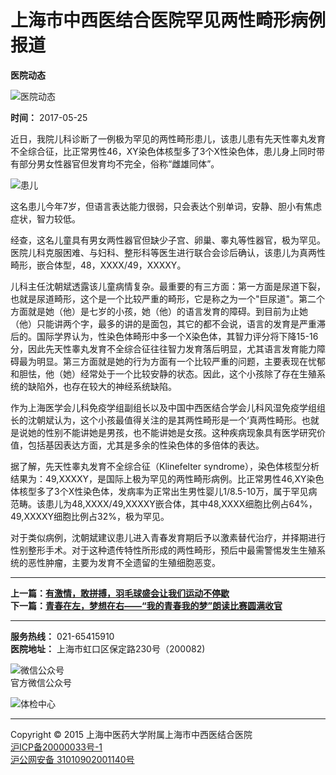 # 上海市中西医结合医院罕见两性畸形病例报道

**医院动态**

![医院动态](https://www.stcmih.com/xs/images/ban_cd4.jpg)

**时间：** 2017-05-25

近日，我院儿科诊断了一例极为罕见的两性畸形患儿，该患儿患有先天性睾丸发育不全综合征，比正常男性46，XY染色体核型多了3个X性染色体，患儿身上同时带有部分男女性器官但发育均不完全，俗称“雌雄同体”。

![患儿](https://www.stcmih.com/xs/upload/images/2017/5/16164942701.jpg)

这名患儿今年7岁，但语言表达能力很弱，只会表达个别单词，安静、胆小有焦虑症状，智力较低。

经查，这名儿童具有男女两性器官但缺少子宫、卵巢、睾丸等性器官，极为罕见。医院儿科克服困难、与妇科、整形科等医生进行联合会诊后确认，该患儿为真两性畸形，嵌合体型，48，XXXX/49，XXXXY。

儿科主任沈朝斌透露该儿童病情复杂。最重要的有三方面：第一方面是尿道下裂，也就是尿道畸形，这个是一个比较严重的畸形，它是称之为一个"巨尿道"。第二个方面就是她（他）是七岁的小孩，她（他）的语言发育的障碍。到目前为止她（他）只能讲两个字，最多的讲的是面包，其它的都不会说，语言的发育是严重滞后的。国际学界认为，性染色体畸形中多一个X染色体，其智力评分将下降15-16分，因此先天性睾丸发育不全综合征往往智力发育落后明显，尤其语言发育能力障碍最为明显。第三方面就是她的行为方面有一个比较严重的问题，主要表现在忧郁和胆怯，他（她）经常处于一个比较安静的状态。因此，这个小孩除了存在生殖系统的缺陷外，也存在较大的神经系统缺陷。

作为上海医学会儿科免疫学组副组长以及中国中西医结合学会儿科风湿免疫学组组长的沈朝斌认为，这个小孩最值得关注的是其两性畸形是一个‘真两性畸形。也就是说她的性别不能讲她是男孩，也不能讲她是女孩。这种疾病现象具有医学研究价值，包括基因表达方面，尤其是多余的性染色体的多倍体的表达。

据了解，先天性睾丸发育不全综合征（Klinefelter syndrome），染色体核型分析结果为：49,XXXXY，是国际上极为罕见的两性畸形病例。比正常男性46,XY染色体核型多了3个X性染色体，发病率为正常出生男性婴儿1/8.5-10万，属于罕见病范畴。该患儿为48,XXXX/49,XXXXY嵌合体，其中48,XXXX细胞比例占64%，49,XXXXY细胞比例占32%，极为罕见。

对于类似病例，沈朝斌建议患儿进入青春发育期后予以激素替代治疗，并择期进行性别整形手术。对于这种遗传特性所形成的两性畸形，预后中最需警惕发生生殖系统的恶性肿瘤，主要为发育不全遗留的生殖细胞恶变。

---

**上一篇：[有激情，敢拼搏，羽毛球盛会让我们运动不停歇](https://www.stcmih.com/xs/contents/357/450.html)**  
**下一篇：[青春在左，梦想在右——“我的青春我的梦”朗读比赛圆满收官](https://www.stcmih.com/xs/contents/357/448.html)**

---

**服务热线：** 021-65415910  
**医院地址：** 上海市虹口区保定路230号（200082)

![微信公众号](https://www.stcmih.com/xs/images/ewm.jpg)  
官方微信公众号

![体检中心](https://www.stcmih.com/xs/upload/images/2020/4/15112340761.jpg)

---

Copyright © 2015 上海中医药大学附属上海市中西医结合医院  
[沪ICP备20000033号-1](https://beian.miit.gov.cn/)  
[沪公网安备 31010902001140号](http://www.beian.gov.cn/portal/registerSystemInfo?recordcode=31010902001140)